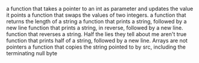 a function that takes a pointer to an int as parameter and updates the value it points
a function that swaps the values of two integers.
a function that returns the length of a string
a function that prints a string, followed by a new line
function that prints a string, in reverse, followed by a new line.
function that reverses a string.
Half the lies they tell about me aren't true
function that prints half of a string, followed by a new line.
Arrays are not pointers
a function that copies the string pointed to by src, including the terminating null byte
